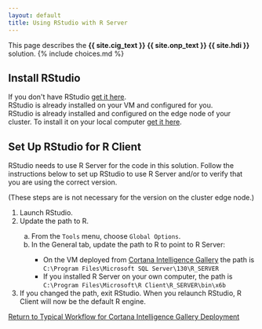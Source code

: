 ```yaml
---
layout: default
title: Using RStudio with R Server
---
```

<div class="alert alert-success" role="alert"> This page describes the 
<strong>
<span class="cig">{{ site.cig_text }}</span>
<span class="onp">{{ site.onp_text }}</span>
<span class="hdi">{{ site.hdi }}</span>
</strong>
solution.
 {% include choices.md %}

</div> 

## Install RStudio
<div class="onp">
If you don't have RStudio <a href="https://www.rstudio.com/products/rstudio/download2/" target="_blank">get it here</a>.
</div>
<div class="sql">
RStudio is already installed on your VM and configured for you.  
</div>
<div class="hdi">
RStudio is already installed and configured on the edge node of your cluster.  To install it on your local computer <a href="https://www.rstudio.com/products/rstudio/download2/" target="_blank">get it here</a>.
</div>

## Set Up RStudio for R Client
RStudio needs to use R Server for the code in this solution.  Follow the instructions below to set up RStudio to use R Server and/or to verify that you are using the correct version.  
<div class="hdi">(These steps are is not necessary for the version on the cluster edge node.)</div>
<ol>
<li>Launch RStudio.</li>
<li> Update the path to R.</li>
<ol type="a">
<li>From the <code>Tools</code> menu, choose <code>Global Options</code>.</li>
<li>In the General tab, update the path to R to point to R Server:</li>
<ul><li>On the VM deployed from <a href="{{ site.aka_url }}">Cortana Intelligence Gallery</a> the path is <code>C:\Program Files\Microsoft SQL Server\130\R_SERVER</code></li>
<li>If you installed R Server on your own computer, the path is <code>C:\Program Files\Microsoft\R Client\R_SERVER\bin\x6b</code></li></ul>
</ol>
<li>If you changed the path, exit RStudio. When you relaunch RStudio, R Client will now be the default R engine.</li>
</ol>


 

<a href="CIG_Workflow.html#step2">Return to Typical Workflow for Cortana Intelligence Gallery Deployment<a>